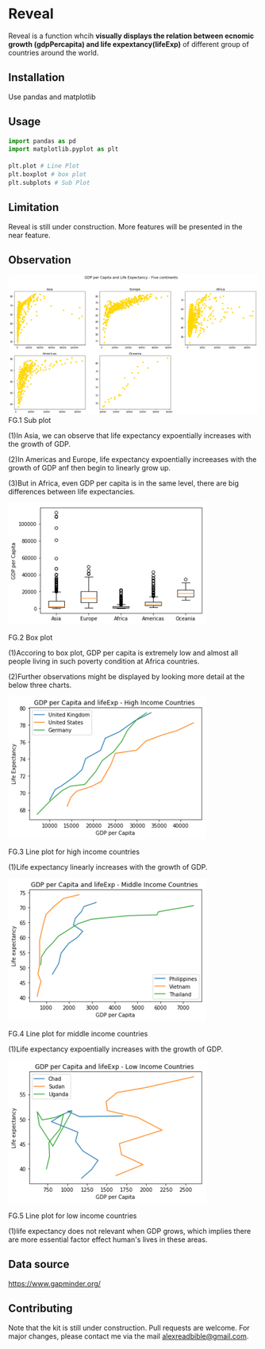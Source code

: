 # Reveal
Reveal is a function whcih **visually displays the relation between ecnomic growth (gdpPercapita) and life expextancy(lifeExp)** of different group of countries around the world.


## Installation
Use pandas and matplotlib


## Usage

```python
import pandas as pd
import matplotlib.pyplot as plt

plt.plot # Line Plot
plt.boxplot # box plot
plt.subplots # Sub Plot
```

## Limitation
Reveal is still under construction. More features will be presented in the near feature.


## Observation

![](images/five%20continents.png)
FG.1 Sub plot

(1)In Asia, we can observe that life expectancy expoentially increases with the growth of GDP. 

(2)In Americas and Europe, life expectancy expoentially increeases with the growth of GDP anf then begin to linearly grow up. 

(3)But in Africa, even GDP per capita is in the same level, there are big differences between life expectancies.


<img src="images/box%20plot.png" width="400">

FG.2 Box plot

(1)Accoring to box plot, GDP per capita is extremely low and almost all people living in such poverty condition at Africa countries. 

(2)Further observations might be displayed by looking more detail at the below three charts.  



<img src="images/High%20Income.png" width="400">

FG.3 Line plot for high income countries

(1)Life expectancy linearly increases with the growth of GDP. 




<img src="images/Middle%20Income.png" width="400">

FG.4 Line plot for middle income countries

(1)Life expectancy expoentially increases with the growth of GDP. 



<img src="images/Low%20Income.png" width="400">

FG.5 Line plot for low income countries

(1)life expectancy does not relevant when GDP grows, which implies there are more essential factor effect human's lives in these areas. 


## Data source
https://www.gapminder.org/

## Contributing
Note that the kit is still under construction. Pull requests are welcome. 
For major changes, please contact me via the mail alexreadbible@gmail.com.
